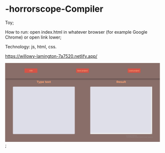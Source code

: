 # -horrorscope-Compiler
Toy;

How to run:
open index.html in whatever browser (for example Google Chrome) or open link lower;

Technology:
js,
html,
css.

https://willowy-lamington-7a7520.netlify.app/

![Image alt](https://github.com/africanecMorj/-horrorscope-Compiler/blob/main/Снимок%20экрана%20(184).png);


